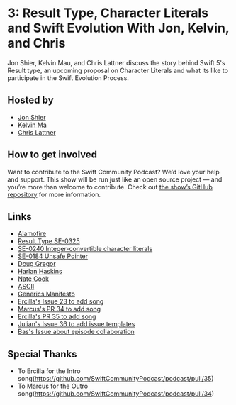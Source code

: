 # 3: Result Type, Character Literals and Swift Evolution With Jon, Kelvin, and Chris

Jon Shier, Kelvin Mau, and Chris Lattner discuss the story behind Swift 5's Result type, an upcoming proposal on Character Literals and what its like to participate in the Swift Evolution Process.

## Hosted by


- [Jon Shier](https://github.com/jshier)
- [Kelvin Ma](https://github.com/kelvin13)
- [Chris Lattner](https://twitter.com/clattner_llvm)

## How to get involved

Want to contribute to the Swift Community Podcast? We’d love your help and support. This show will be run just like an open source project — and you’re more than welcome to contribute. Check out [the show’s GitHub repository](https://github.com/SwiftCommunityPodcast/podcast) for more information.

## Links

- [Alamofire](https://github.com/Alamofire/Alamofire)
- [Result Type SE-0325](https://github.com/apple/swift-evolution/blob/master/proposals/0235-add-result.md)
- [SE-0240 Integer-convertible character literals](https://github.com/apple/swift-evolution/pull/939)
- [SE-0184 Unsafe Pointer](https://github.com/apple/swift-evolution/blob/master/proposals/0184-unsafe-pointers-add-missing.md)
- [Doug Gregor](https://twitter.com/dgregor79)
- [Harlan Haskins](https://twitter.com/harlanhaskins)
- [Nate Cook](https://twitter.com/nnnnnnnn)
- [ASCII](https://en.wikipedia.org/wiki/ASCII)
- [Generics Manifesto](https://github.com/apple/swift/blob/master/docs/GenericsManifesto.md)
- [Ercilla's Issue 23 to add song](https://github.com/SwiftCommunityPodcast/podcast/issues/23)
- [Marcus's PR 34 to add song](https://github.com/SwiftCommunityPodcast/podcast/pull/34)
- [Ercilla's PR 35 to add song](https://github.com/SwiftCommunityPodcast/podcast/pull/35)
- [Julian's Issue 36 to add issue templates](https://github.com/SwiftCommunityPodcast/podcast/pull/36)
- [Bas's Issue about episode collaboration](https://github.com/SwiftCommunityPodcast/podcast/issues/28)

## Special Thanks
- To Ercilla for the Intro song(https://github.com/SwiftCommunityPodcast/podcast/pull/35)
- To Marcus for the Outro song(https://github.com/SwiftCommunityPodcast/podcast/pull/34)
